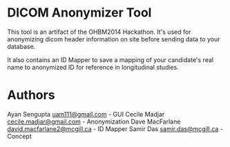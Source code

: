 DICOM Anonymizer Tool
================

This tool is an artifact of the OHBM2014 Hackathon. It's used for anonymizing dicom header information on site before sending data to your database.

It also contains an ID Mapper to save a mapping of your candidate's real name to anonymized ID for reference in longitudinal studies.

Authors
=======

Ayan Sengupta <uam111@gmail.com>              - GUI
Cecile Madjar <cecile.madjar@gmail.com>       - Anonymization
Dave MacFarlane <david.macfarlane2@mcgill.ca> - ID Mapper
Samir Das <samir.das@mcgill.ca>               - Concept
